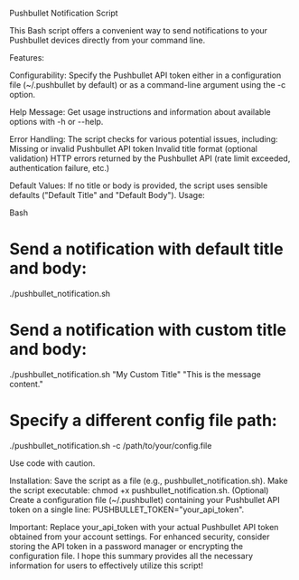 Pushbullet Notification Script

This Bash script offers a convenient way to send notifications to your Pushbullet devices directly from your command line.

Features:

Configurability: Specify the Pushbullet API token either in a configuration file (~/.pushbullet by default) or as a command-line argument using the -c option.

Help Message: Get usage instructions and information about available options with -h or --help.

Error Handling: The script checks for various potential issues, including:
Missing or invalid Pushbullet API token
Invalid title format (optional validation)
HTTP errors returned by the Pushbullet API (rate limit exceeded, authentication failure, etc.)

Default Values: If no title or body is provided, the script uses sensible defaults ("Default Title" and "Default Body").
Usage:

Bash
# Send a notification with default title and body:
./pushbullet_notification.sh

# Send a notification with custom title and body:
./pushbullet_notification.sh "My Custom Title" "This is the message content."

# Specify a different config file path:
./pushbullet_notification.sh -c /path/to/your/config.file

Use code with caution.

Installation:
Save the script as a file (e.g., pushbullet_notification.sh).
Make the script executable: chmod +x pushbullet_notification.sh.
(Optional) Create a configuration file (~/.pushbullet) containing your Pushbullet API token on a single line: PUSHBULLET_TOKEN="your_api_token".

Important:
Replace your_api_token with your actual Pushbullet API token obtained from your account settings.
For enhanced security, consider storing the API token in a password manager or encrypting the configuration file.
I hope this summary provides all the necessary information for users to effectively utilize this script!